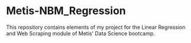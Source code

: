 # Metis-NBM_Regression

This repository contains elements of my project for the Linear Regression and Web Scraping module of Metis' Data Science bootcamp.
